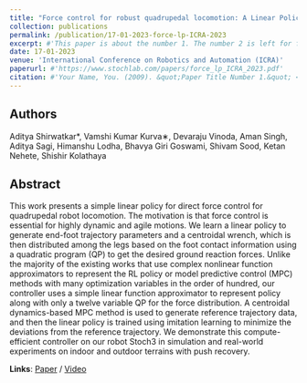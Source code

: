 ```yaml
---
title: "Force control for robust quadrupedal locomotion: A Linear Policy approach"
collection: publications
permalink: /publication/17-01-2023-force-lp-ICRA-2023
excerpt: #'This paper is about the number 1. The number 2 is left for future work.'
date: 17-01-2023
venue: 'International Conference on Robotics and Automation (ICRA)'
paperurl: #'https://www.stochlab.com/papers/force_lp_ICRA_2023.pdf'
citation: #'Your Name, You. (2009). &quot;Paper Title Number 1.&quot; <i>Journal 1</i>. 1(1).'
---
```

## Authors
Aditya Shirwatkar*, Vamshi Kumar Kurva∗, Devaraju Vinoda, Aman Singh, Aditya Sagi, Himanshu Lodha, Bhavya Giri Goswami, Shivam Sood, Ketan Nehete, Shishir Kolathaya

## Abstract
This work presents a simple linear policy for direct force control for quadrupedal robot locomotion. The motivation
is that force control is essential for highly dynamic and agile motions. We learn a linear policy to generate end-foot trajectory
parameters and a centroidal wrench, which is then distributed among the legs based on the foot contact information using a
quadratic program (QP) to get the desired ground reaction forces. Unlike the majority of the existing works that use
complex nonlinear function approximators to represent the RL policy or model predictive control (MPC) methods with many
optimization variables in the order of hundred, our controller uses a simple linear function approximator to represent policy
along with only a twelve variable QP for the force distribution. A centroidal dynamics-based MPC method is used to generate
reference trajectory data, and then the linear policy is trained using imitation learning to minimize the deviations from the
reference trajectory. We demonstrate this compute-efficient controller on our robot Stoch3 in simulation and real-world
experiments on indoor and outdoor terrains with push recovery.

**Links**: [Paper](https://www.stochlab.com/papers/force_lp_ICRA_2023.pdf) / [Video](https://www.youtube.com/watch?v=k89QdImcqdo)